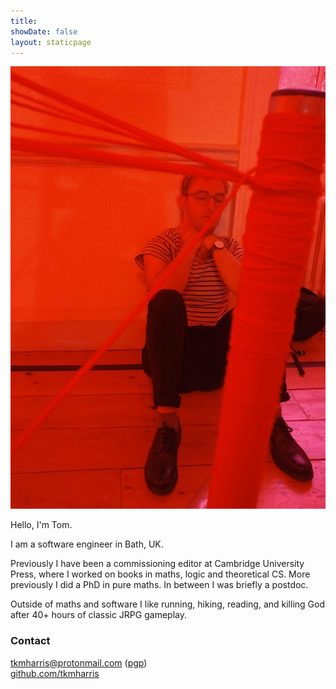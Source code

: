 ```yaml
---
title:
showDate: false
layout: staticpage
---
```


![inline](/img/me-red.png)

Hello, I'm Tom. 

I am a software engineer in Bath, UK.

Previously I have been a commissioning editor at Cambridge University Press, where I worked on books in maths, logic and theoretical CS. More previously I did a PhD in pure maths. In between I was briefly a postdoc. 

Outside of maths and software I like running, hiking, reading, and killing God after 40+ hours of classic JRPG gameplay.

### Contact

[&#116;&#107;&#109;&#104;&#97;&#114;&#114;&#105;&#115;&#64;&#112;&#114;&#111;&#116;&#111;&#110;&#109;&#97;&#105;&#108;&#46;&#99;&#111;&#109;](mailto:&#116;&#107;&#109;&#104;&#97;&#114;&#114;&#105;&#115;&#64;&#112;&#114;&#111;&#116;&#111;&#110;&#109;&#97;&#105;&#108;&#46;&#99;&#111;&#109;)  ([pgp](/keys/publickey.tkmharris.asc))  
[github.com/tkmharris](https://github.com/tkmharris)  
